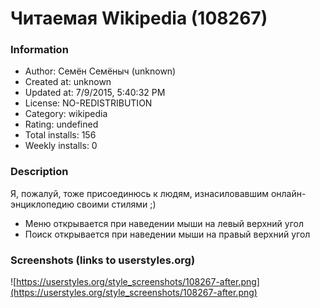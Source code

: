 # Читаемая Wikipedia (108267)

### Information
- Author: Семён Семёныч (unknown)
- Created at: unknown
- Updated at: 7/9/2015, 5:40:32 PM
- License: NO-REDISTRIBUTION
- Category: wikipedia
- Rating: undefined
- Total installs: 156
- Weekly installs: 0


### Description
Я, пожалуй, тоже присоединюсь к людям, изнасиловавшим онлайн-энциклопедию своими стилями ;)

* Меню открывается при наведении мыши на левый верхний угол
* Поиск открывается при наведении мыши на правый верхний угол


### Screenshots (links to userstyles.org)
![https://userstyles.org/style_screenshots/108267-after.png](https://userstyles.org/style_screenshots/108267-after.png)


